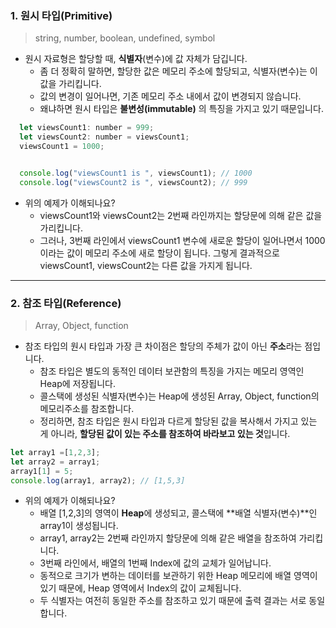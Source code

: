 ### 1. 원시 타입(Primitive)

> string, number, boolean, undefined, symbol

- 원시 자료형은 할당할 때, **식별자**(변수)에 값 자체가 담깁니다.
    - 좀 더 정확히 말하면, 할당한 값은 메모리 주소에 할당되고, 식별자(변수)는 이 값을 가리킵니다.
    - 값의 변경이 일어나면, 기존 메모리 주소 내에서 값이 변경되지 않습니다.
    - 왜냐하면 원시 타입은 **불변성(immutable)** 의 특징을 가지고 있기 때문입니다.

```jsx
  let viewsCount1: number = 999;
  let viewsCount2: number = viewsCount1;
  viewsCount1 = 1000;


  console.log("viewsCount1 is ", viewsCount1); // 1000
  console.log("viewsCount2 is ", viewsCount2); // 999
```

- 위의 예제가 이해되나요?
    - viewsCount1와 viewsCount2는 2번째 라인까지는 할당문에 의해 같은 값을 가리킵니다.
    - 그러나, 3번째 라인에서 viewsCount1 변수에 새로운 할당이 일어나면서 1000이라는 값이 메모리 주소에 새로 할당이 됩니다. 그렇게 결과적으로 viewsCount1, viewsCount2는 다른 값을 가지게 됩니다.

---
### 2. 참조 타입(Reference)

> Array, Object, function

- 참조 타입의 원시 타입과 가장 큰 차이점은 할당의 주체가 값이 아닌 **주소**라는 점입니다.
    - 참조 타입은 별도의 동적인 데이터 보관함의 특징을 가지는 메모리 영역인 Heap에 저장됩니다.
    - 콜스택에 생성된 식별자(변수)는 Heap에 생성된 Array, Object, function의 메모리주소를 참조합니다.
    - 정리하면, 참조 타입은 원시 타입과 다르게 할당된 값을 복사해서 가지고 있는 게 아니라, **할당된 값이 있는 주소를 참조하여 바라보고 있는 것**입니다.

```jsx
let array1 =[1,2,3];
let array2 = array1;
array1[1] = 5;
console.log(array1, array2); // [1,5,3] 
```

- 위의 예제가 이해되나요?
    - 배열 [1,2,3]의 영역이 **Heap**에 생성되고, 콜스택에 **배열 식별자(변수)**인 array1이 생성됩니다.
    - array1, array2는 2번째 라인까지 할당문에 의해 같은 배열을 참조하여 가리킵니다.
    - 3번째 라인에서, 배열의 1번째 Index에 값의 교체가 일어납니다.
    - 동적으로 크기가 변하는 데이터를 보관하기 위한 Heap 메모리에 배열 영역이 있기 때문에, Heap 영역에서 Index의 값이 교체됩니다.
    - 두 식별자는 여전히 동일한 주소를 참조하고 있기 때문에 출력 결과는 서로 동일합니다.
